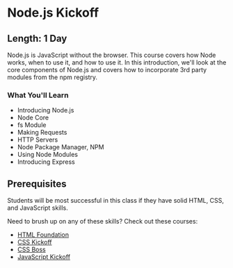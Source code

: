 Node.js Kickoff
=======

## Length: 1 Day

Node.js is JavaScript without the browser. This course covers how Node works, when to use it, and how to use it. In this introduction, we'll look at the core components of Node.js and covers how to incorporate 3rd party modules from the npm registry.

### What You'll Learn

* Introducing Node.js
* Node Core
* fs Module
* Making Requests
* HTTP Servers
* Node Package Manager, NPM
* Using Node Modules
* Introducing Express

## Prerequisites
Students will be most successful in this class if they have solid HTML, CSS, and JavaScript skills.

Need to brush up on any of these skills? Check out these courses:

* [HTML Foundation](#/info/html5-foundation)
* [CSS Kickoff](#/info/css-kickoff)
* [CSS Boss](#/info/css-boss)
* [JavaScript Kickoff](#/info/javascript-kickoff)
